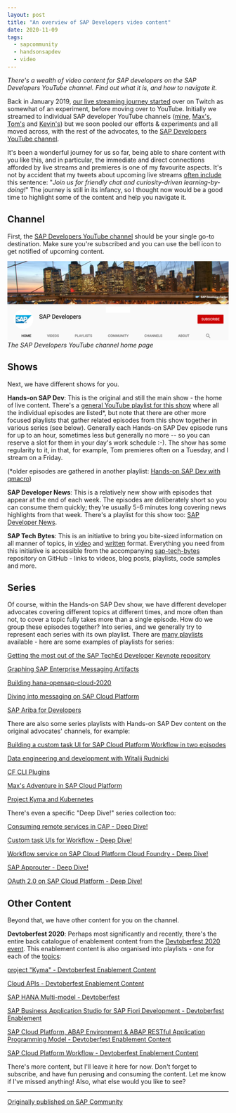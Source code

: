 ```yaml
---
layout: post
title: "An overview of SAP Developers video content"
date: 2020-11-09
tags:
  - sapcommunity
  - handsonsapdev
  - video
---
```

*There's a wealth of video content for SAP developers on the SAP
Developers YouTube channel. Find out what it is, and how to navigate
it.*

Back in January 2019, [our live streaming journey
started](https://blogs.sap.com/2019/01/16/hands-on-sap-dev-with-qmacro-new-live-stream-series/)
over on Twitch as somewhat of an experiment, before moving over to
YouTube. Initially we streamed to individual SAP developer YouTube
channels ([mine](https://www.youtube.com/djadams-qmacro),
[Max's](https://www.youtube.com/c/MaxStreifeneder),
[Tom's](https://www.youtube.com/user/ThomasJung1) and
[Kevin's](https://www.youtube.com/channel/UCmGdtTTsVzqTY88N1ncUE_g))
but we soon pooled our efforts & experiments and all moved across, with
the rest of the advocates, to the [SAP Developers YouTube
channel](https://www.youtube.com/user/sapdevs).

It's been a wonderful journey for us so far, being able to share
content with you like this, and in particular, the immediate and direct
connections afforded by live streams and premieres is one of my
favourite aspects. It's not by accident that my tweets about upcoming
live streams [often include](/tweets/qmacro/status/1325739914927878145) this
sentence: "*Join us for friendly chat and curiosity-driven
learning-by-doing!*" The journey is still in its infancy, so I thought
now would be a good time to highlight some of the content and help you
navigate it.

## Channel

First, the [SAP Developers YouTube
channel](https://www.youtube.com/user/sapdevs) should be your single
go-to destination. Make sure you're subscribed and you can use the bell
icon to get notified of upcoming content.

![](/images/2020/11/Screen-Shot-2020-11-09-at-11.26.31.png)
_The SAP Developers YouTube channel home page_

<a name="shows"></a>
## Shows

Next, we have different shows for you.

**Hands-on SAP Dev**: This is the original and still the main show - the
home of live content. There's a [general YouTube playlist for this
show](https://www.youtube.com/playlist?list=PL6RpkC85SLQABOpzhd7WI-hMpy99PxUo0)
where all the individual episodes are listed\*, but note that there are
other more focused playlists that gather related episodes from this show
together in various series (see below). Generally each Hands-on SAP Dev
episode runs for up to an hour, sometimes less but generally no more \--
so you can reserve a slot for them in your day's work schedule :-). The
show has some regularity to it, in that, for example, Tom premieres
often on a Tuesday, and I stream on a Friday.

(\*older episodes are gathered in another playlist: [Hands-on SAP Dev
with
qmacro](https://www.youtube.com/playlist?list=PL6RpkC85SLQAIntm7MkNk78ysDm3Ua8t0))

**SAP Developer News**: This is a relatively new show with episodes that
appear at the end of each week. The episodes are deliberately short so
you can consume them quickly; they're usually 5-6 minutes long covering
news highlights from that week. There's a playlist for this show too:
[SAP Developer
News](https://www.youtube.com/playlist?list=PL6RpkC85SLQAVBSQXN9522_1jNvPavBgg).

**SAP Tech Bytes**: This is an initiative to bring you bite-sized
information on all manner of topics, in
[video](https://www.youtube.com/playlist?list=PL6RpkC85SLQC3HBShmlMaPu_nL--4f20z) and [written](https://blogs.sap.com/tag/sap-tech-bytes/)
format. Everything you need from this initiative is accessible from the
accompanying
[sap-tech-bytes](https://github.com/SAP-samples/sap-tech-bytes/blob/main/README.md)
repository on GitHub - links to videos, blog posts, playlists, code
samples and more.

## **Series**

Of course, within the Hands-on SAP Dev show, we have different developer
advocates covering different topics at different times, and more often
than not, to cover a topic fully takes more than a single episode. How
do we group these episodes together? Into series, and we generally try
to represent each series with its own playlist. There are [many
playlists](https://www.youtube.com/user/sapdevs/playlists) available -
here are some examples of playlists for series:

[Getting the most out of the SAP TechEd Developer Keynote
repository](https://www.youtube.com/playlist?list=PL6RpkC85SLQCBncEWbkHTLz7ykB9C7yof)

[Graphing SAP Enterprise Messaging
Artifacts](https://www.youtube.com/playlist?list=PL6RpkC85SLQB9d462qCFLv2BW4o37ZaIC)

[Building
hana-opensap-cloud-2020](https://www.youtube.com/playlist?list=PL6RpkC85SLQAHZ_V3cZsTok0T6BvI4HT1)

[Diving into messaging on SAP Cloud
Platform](https://www.youtube.com/playlist?list=PL6RpkC85SLQCf--P9o7DtfjEcucimapUf)

[SAP Ariba for
Developers](https://www.youtube.com/playlist?list=PL6RpkC85SLQDXSLHrSPtu8wztzDs8kYPX)

There are also some series playlists with Hands-on SAP Dev content on
the original advocates' channels, for example:

[Building a custom task UI for SAP Cloud Platform Workflow in two
episodes](https://www.youtube.com/playlist?list=PLfctWmgNyOIeE5ve3c4ojUVPyfvAxOiH8)

[Data engineering and development with Witalij
Rudnicki](https://www.youtube.com/playlist?list=PLfctWmgNyOIfPbBiF_qV_6e2rTvvbfECc)

[CF CLI
Plugins](https://www.youtube.com/playlist?list=PLzLY5gikd9hAytq26IaPoHTwSk6tmgu61)

[Max's Adventure in SAP Cloud
Platform](https://www.youtube.com/playlist?list=PLzLY5gikd9hCE52Xlz9e9tYGQj_U2ThYx)

[Project Kyma and
Kubernetes](https://www.youtube.com/playlist?list=PLoc6uc3ML1JTXAKGQlvyIA8lGMELzEBS0)

There's even a specific "Deep Dive!" series collection too:

[Consuming remote services in CAP - Deep
Dive!](https://www.youtube.com/playlist?list=PLfctWmgNyOIcbB-ia7Dn12v1MF8icslV7)

[Custom task UIs for Workflow - Deep
Dive!](https://www.youtube.com/playlist?list=PLfctWmgNyOIfPdGVbhhAX5QPDTr_nQBuw)

[Workflow service on SAP Cloud Platform Cloud Foundry - Deep
Dive!](https://www.youtube.com/playlist?list=PLfctWmgNyOIddRm4duZdbNhLkwA-_fV27)

[SAP Approuter - Deep
Dive!](https://www.youtube.com/playlist?list=PLfctWmgNyOIeWt86gSTFJIuZnVUAwnoKh)

[OAuth 2.0 on SAP Cloud Platform - Deep
Dive!](https://www.youtube.com/playlist?list=PLfctWmgNyOIekHhglpEH_WX5lXEWoEwMF)

## Other Content

Beyond that, we have other content for you on the channel.

**Devtoberfest 2020**: Perhaps most significantly and recently, there's
the entire back catalogue of enablement content from the [Devtoberfest
2020 event](https://github.com/sap-samples/sap-devtoberfest-2020). This
enablement content is also organised into playlists - one for each of
the
[topics](https://github.com/SAP-samples/sap-devtoberfest-2020/blob/master/topics/README.md):

[project "Kyma" - Devtoberfest Enablement
Content](https://www.youtube.com/playlist?list=PL6RpkC85SLQC33__v6BFLDcV32uy5D3Rz)

[Cloud APIs - Devtoberfest Enablement
Content](https://www.youtube.com/playlist?list=PL6RpkC85SLQDmBzWkt2ZFE93QsZAnts-y)

[SAP HANA Multi-model -
Devtoberfest](https://www.youtube.com/playlist?list=PL6RpkC85SLQA8za7iX9FRzewU7Vs022dl)

[SAP Business Application Studio for SAP Fiori Development -
Devtoberfest
Enablement](https://www.youtube.com/playlist?list=PL6RpkC85SLQBFi4SK77b2y4EwlXMVG0XJ)

[SAP Cloud Platform, ABAP Environment & ABAP RESTful Application
Programming Model - Devtoberfest Enablement
Content](https://www.youtube.com/playlist?list=PL6RpkC85SLQAoPZgVWPzIyTyHpJv00Zma)

[SAP Cloud Platform Workflow - Devtoberfest Enablement
Content](https://www.youtube.com/playlist?list=PL6RpkC85SLQAutZYqIv9cuRdymlOmqM4K)

There's more content, but I'll leave it here for now. Don't forget to
subscribe, and have fun perusing and consuming the content. Let me know
if I've missed anything! Also, what else would you like to see?

---

[Originally published on SAP Community](https://community.sap.com/t5/welcome-corner-blog-posts/an-overview-of-sap-developers-video-content/ba-p/13482485)
